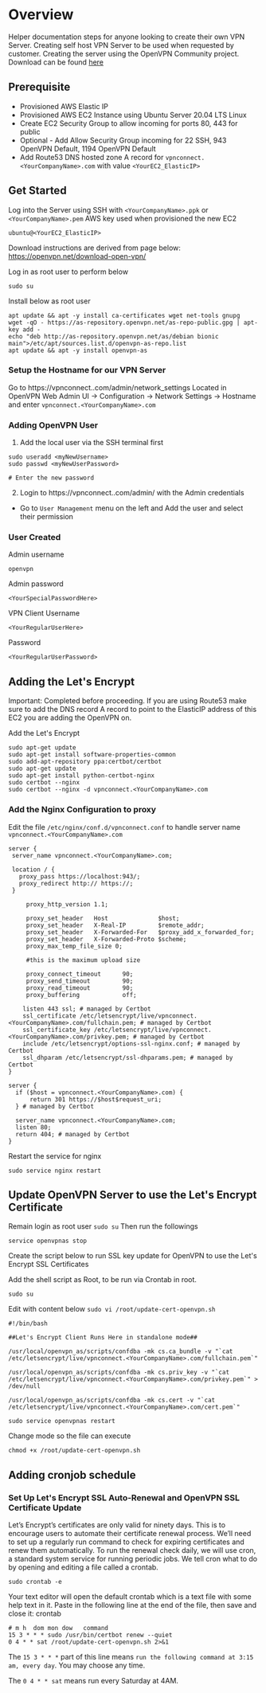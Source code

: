 # Overview

Helper documentation steps for anyone looking to create their own VPN Server.
Creating self host VPN Server to be used when requested by customer.  Creating the server using the OpenVPN Community project.
Download can be found [here](https://openvpn.net/community-downloads/)


## Prerequisite

* Provisioned AWS Elastic IP
* Provisioned AWS EC2 Instance using Ubuntu Server 20.04 LTS Linux 
* Create EC2 Security Group to allow incoming for ports 80, 443 for public
* Optional - Add Allow Security Group incoming for 22 SSH, 943 OpenVPN Default, 1194 OpenVPN Default 
* Add Route53 DNS hosted zone A record for `vpnconnect.<YourCompanyName>.com` with value `<YourEC2_ElasticIP>`

## Get Started

Log into the Server using SSH with `<YourCompanyName>.ppk` or `<YourCompanyName>.pem` AWS key used when provisioned the new EC2
```
ubuntu@<YourEC2_ElasticIP>
```

Download instructions are derived from page below:
https://openvpn.net/download-open-vpn/


Log in as root user to perform below
```
sudo su
```

Install below as root user
```
apt update && apt -y install ca-certificates wget net-tools gnupg
wget -qO - https://as-repository.openvpn.net/as-repo-public.gpg | apt-key add -
echo "deb http://as-repository.openvpn.net/as/debian bionic main">/etc/apt/sources.list.d/openvpn-as-repo.list
apt update && apt -y install openvpn-as
```

### Setup the Hostname for our VPN Server

Go to https://vpnconnect.<YourCompanyName>.com/admin/network_settings
Located in OpenVPN Web Admin UI -> Configuration -> Network Settings -> Hostname and enter `vpnconnect.<YourCompanyName>.com`


### Adding OpenVPN User 

1. Add the local user via the SSH terminal first
```
sudo useradd <myNewUsername>
sudo passwd <myNewUserPassword>

# Enter the new password 
```

2. Login to https://vpnconnect.<YourCompanyName>.com/admin/ with the Admin credentials
 * Go to `User Management` menu on the left and Add the user and select their permission
 

### User Created

Admin username
```
openvpn 
```
Admin password
```
<YourSpecialPasswordHere>
```

VPN Client
Username
```
<YourRegularUserHere>
```
Password
```
<YourRegularUserPassword>
```


## Adding the Let's Encrypt


Important:  Completed before proceeding.  If you are using Route53 make sure to add the DNS record A record to point to the ElasticIP address of this EC2 you are adding the OpenVPN on.


Add the Let's Encrypt
```
sudo apt-get update
sudo apt-get install software-properties-common
sudo add-apt-repository ppa:certbot/certbot
sudo apt-get update
sudo apt-get install python-certbot-nginx
sudo certbot --nginx
sudo certbot --nginx -d vpnconnect.<YourCompanyName>.com
```

### Add the Nginx Configuration to proxy 

Edit the file `/etc/nginx/conf.d/vpnconnect.conf` to handle server name `vpnconnect.<YourCompanyName>.com`
```
server {
 server_name vpnconnect.<YourCompanyName>.com;

 location / {
   proxy_pass https://localhost:943/;
   proxy_redirect http:// https://;
 }

     proxy_http_version 1.1;

     proxy_set_header   Host              $host;
     proxy_set_header   X-Real-IP         $remote_addr;
     proxy_set_header   X-Forwarded-For   $proxy_add_x_forwarded_for;
     proxy_set_header   X-Forwarded-Proto $scheme;
     proxy_max_temp_file_size 0;

     #this is the maximum upload size

     proxy_connect_timeout      90;
     proxy_send_timeout         90;
     proxy_read_timeout         90;
     proxy_buffering            off;

    listen 443 ssl; # managed by Certbot
    ssl_certificate /etc/letsencrypt/live/vpnconnect.<YourCompanyName>.com/fullchain.pem; # managed by Certbot
    ssl_certificate_key /etc/letsencrypt/live/vpnconnect.<YourCompanyName>.com/privkey.pem; # managed by Certbot
    include /etc/letsencrypt/options-ssl-nginx.conf; # managed by Certbot
    ssl_dhparam /etc/letsencrypt/ssl-dhparams.pem; # managed by Certbot
}

server {
  if ($host = vpnconnect.<YourCompanyName>.com) {
      return 301 https://$host$request_uri;
  } # managed by Certbot

  server_name vpnconnect.<YourCompanyName>.com;
  listen 80;
  return 404; # managed by Certbot
}
```

Restart the service for nginx
```
sudo service nginx restart
```

## Update OpenVPN Server to use the Let's Encrypt Certificate

Remain login as root user `sudo su`
Then run the followings
```
service openvpnas stop
```

Create the script below to run SSL key update for OpenVPN to use the Let's Encrypt SSL Certificates


Add the shell script as Root, to be run via Crontab in root.
```
sudo su
```

Edit with content below  `sudo vi /root/update-cert-openvpn.sh`

```
#!/bin/bash

##Let's Encrypt Client Runs Here in standalone mode##

/usr/local/openvpn_as/scripts/confdba -mk cs.ca_bundle -v "`cat /etc/letsencrypt/live/vpnconnect.<YourCompanyName>.com/fullchain.pem`"

/usr/local/openvpn_as/scripts/confdba -mk cs.priv_key -v "`cat /etc/letsencrypt/live/vpnconnect.<YourCompanyName>.com/privkey.pem`" > /dev/null

/usr/local/openvpn_as/scripts/confdba -mk cs.cert -v "`cat /etc/letsencrypt/live/vpnconnect.<YourCompanyName>.com/cert.pem`"

sudo service openvpnas restart
```

Change mode so the file can execute
```
chmod +x /root/update-cert-openvpn.sh
```

## Adding cronjob schedule

### Set Up Let's Encrypt SSL Auto-Renewal and OpenVPN SSL Certificate Update
Letʼs Encryptʼs certificates are only valid for ninety days. This is to encourage users to automate their
certificate renewal process. Weʼll need to set up a regularly run command to check for expiring certificates and
renew them automatically.
To run the renewal check daily, we will use cron, a standard system service for running periodic jobs. We tell
cron what to do by opening and editing a file called a crontab.
```
sudo crontab -e
```
Your text editor will open the default crontab which is a text file with some help text in it. Paste in the following
line at the end of the file, then save and close it: crontab

```
# m h  dom mon dow   command
15 3 * * * sudo /usr/bin/certbot renew --quiet
0 4 * * sat /root/update-cert-openvpn.sh 2>&1
```

The `15 3 * * *` part of this line means `run the following command at 3:15 am, every day`. You may choose any time.

The `0 4 * * sat` means run every Saturday at 4AM.







